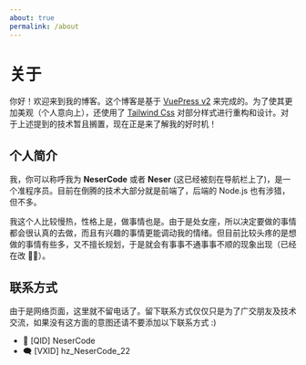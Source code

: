 ```yaml
---
about: true
permalink: /about
---
```


# 关于

你好！欢迎来到我的博客。这个博客是基于 [VuePress v2](https://v2.vuepress.vuejs.org/zh/) 来完成的。为了使其更加美观（个人意向上），还使用了 [Tailwind Css](https://www.tailwindcss.cn/) 对部分样式进行重构和设计。对于上述提到的技术暂且搁置，现在正是来了解我的好时机！

## 个人简介

我，你可以称呼我为 **NeserCode** 或者 **Neser** (这已经被刻在导航栏上了)，是一个准程序员。目前在倒腾的技术大部分就是前端了，后端的 Node.js 也有涉猎，但不多。

我这个人比较慢热，性格上是，做事情也是。由于是处女座，所以决定要做的事情都会很认真的去做，而且有兴趣的事情更能调动我的情绪。但目前比较头疼的是想做的事情有些多，又不擅长规划，于是就会有事事不通事事不顺的现象出现（已经在改 🤦‍♂️）。

## 联系方式

由于是网络页面，这里就不留电话了。留下联系方式仅仅只是为了广交朋友及技术交流，如果没有这方面的意图还请不要添加以下联系方式 :)

- 🐧 [QID] NeserCode
- 🗨 [VXID] hz_NeserCode_22
